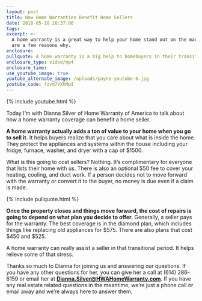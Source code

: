 ```yaml
---
layout: post
title: How Home Warranties Benefit Home Sellers
date: 2018-05-10 20:37:00
tags:
excerpt: >-
  A home warranty is a great way to help your home stand out on the market. Here
  are a few reasons why.
enclosure:
pullquote: A home warranty is a big help to homebuyers in their transitional period.
enclosure_type: video/mp4
enclosure_time:
use_youtube_image: true
youtube_alternate_image: /uploads/payne-youtube-6.jpg
youtube_code: fzvm7VXhMpI
---
```


{% include youtube.html %}

Today I’m with Dianna Silver of Home Warranty of America to talk about how a home warranty coverage can benefit a home seller.

**A home warranty actually adds a ton of value to your home when you go to sell it.** It helps buyers realize that you care about what is inside the home. They protect the appliances and systems within the house including your fridge, furnace, washer, and dryer with a cap of $1500.

What is this going to cost sellers? Nothing. It’s complimentary for everyone that lists their home with us. There is also an optional $50 fee to cover your heating, cooling, and duct work. If a person decides not to move forward with the warranty or convert it to the buyer, no money is due even if a claim is made.

{% include pullquote.html %}

**Once the property closes and things move forward, the cost of repairs is going to depend on what plan you decide to offer.** Generally, a seller pays for the warranty. The best coverage is in the diamond plan, which includes things like replacing old appliances for $575. There are also plans that cost $450 and $525.

A home warranty can really assist a seller in that transitional period. It helps relieve some of that stress.

Thanks so much to Dianna for joining us and answering our questions. If you have any other questions for her, you can give her a call at (614) 286-6159 or email her at **[Dianna.Silver@HWAHomeWarranty.com](mailto:Dianna.Silver@HWAHomeWarranty.com)**. If you have any real estate related questions in the meantime, we’re just a phone call or email away and we’re always here to answer them.